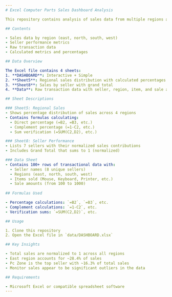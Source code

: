 ```yaml
---
# Excel Computer Parts Sales Dashboard Analysis

This repository contains analysis of sales data from multiple regions and sellers, with visualizations and insights.

## Contents

- Sales data by region (east, north, south, west)
- Seller performance metrics
- Raw transaction data
- Calculated metrics and percentages

## Data Overview

The Excel file contains 4 sheets:
1. **DASHBOARD**: Interactive + Simple
2. **Sheet5**: Regional sales distribution with calculated percentages
3. **Sheet8**: Sales by seller with grand total
4. **Data**: Raw transaction data with seller, region, item, and sale amount

## Sheet Descriptions

### Sheet5: Regional Sales
- Shows percentage distribution of sales across 4 regions
- Contains formulas calculating:
  - Direct percentage (=B2, =B3, etc.)
  - Complement percentage (=1-C2, etc.)
  - Sum verification (=SUM(C2,D2), etc.)

### Sheet8: Seller Performance
- Lists 7 sellers with their normalized sales contributions
- Includes Grand Total that sums to 1 (normalized)

### Data Sheet
- Contains 100+ rows of transactional data with:
  - Seller names (8 unique sellers)
  - Regions (east, north, south, west)
  - Items sold (Mouse, Keyboard, Printer, etc.)
  - Sale amounts (from 100 to 1000)
  
## Formulas Used

- Percentage calculations: `=B2`, `=B3`, etc.
- Complement calculations: `=1-C2`, etc.
- Verification sums: `=SUM(C2,D2)`, etc.

## Usage

1. Clone this repository
2. Open the Excel file in `data/DASHBOARD.xlsx`

## Key Insights

- Total sales are normalized to 1 across all regions
- East region accounts for ~28.4% of sales
- Pc Zone is the top seller with ~16.3% of total sales
- Monitor sales appear to be significant outliers in the data

## Requirements

- Microsoft Excel or compatible spreadsheet software
---
```

